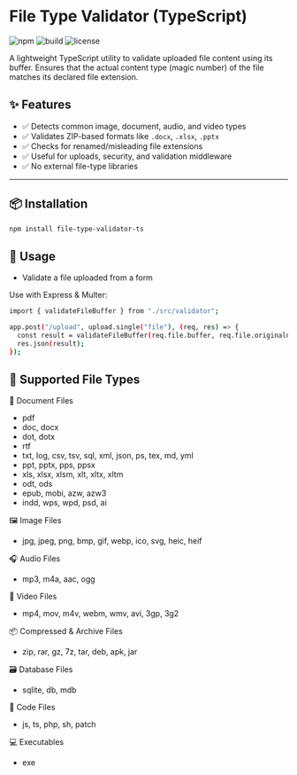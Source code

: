 # File Type Validator (TypeScript)

![npm](https://img.shields.io/npm/v/file-type-validator-ts?color=blue) ![build](https://img.shields.io/badge/build-passing-brightgreen) ![license](https://img.shields.io/npm/l/file-type-validator-ts)

A lightweight TypeScript utility to validate uploaded file content using its buffer. Ensures that the actual content type (magic number) of the file matches its declared file extension.

## ✨ Features

- ✅ Detects common image, document, audio, and video types
- ✅ Validates ZIP-based formats like `.docx`, `.xlsx`, `.pptx`
- ✅ Checks for renamed/misleading file extensions
- ✅ Useful for uploads, security, and validation middleware
- ✅ No external file-type libraries

---

## 📦 Installation

```bash
npm install file-type-validator-ts
```

## 🚀 Usage

- Validate a file uploaded from a form

Use with Express & Multer:

```bash
import { validateFileBuffer } from "./src/validator";

app.post("/upload", upload.single("file"), (req, res) => {
  const result = validateFileBuffer(req.file.buffer, req.file.originalname);
  res.json(result);
});
```

## 🧪 Supported File Types

📄 Document Files

- pdf
- doc, docx
- dot, dotx
- rtf
- txt, log, csv, tsv, sql, xml, json, ps, tex, md, yml
- ppt, pptx, pps, ppsx
- xls, xlsx, xlsm, xlt, xltx, xltm
- odt, ods
- epub, mobi, azw, azw3
- indd, wps, wpd, psd, ai

🖼 Image Files

- jpg, jpeg, png, bmp, gif, webp, ico, svg, heic, heif

🎧 Audio Files

- mp3, m4a, aac, ogg

🎥 Video Files

- mp4, mov, m4v, webm, wmv, avi, 3gp, 3g2

📦 Compressed & Archive Files

- zip, rar, gz, 7z, tar, deb, apk, jar

🗃 Database Files

- sqlite, db, mdb

🧪 Code Files

- js, ts, php, sh, patch

💻 Executables

- exe
